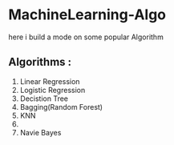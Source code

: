# MachineLearning-Algo
here i build a mode on some popular Algorithm
## Algorithms :

1. Linear Regression
2. Logistic Regression
3. Decistion Tree
4. Bagging(Random Forest)
5. KNN
6. 
7. Navie Bayes
